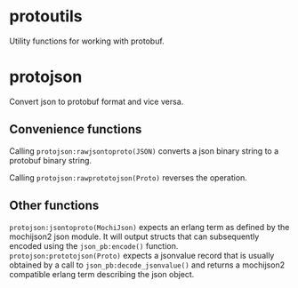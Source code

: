# protoutils

Utility functions for working with protobuf.

# protojson

Convert json to protobuf format and vice versa.

## Convenience functions

Calling `protojson:rawjsontoproto(JSON)` converts a json binary string
to a protobuf binary string.

Calling `protojson:rawprototojson(Proto)` reverses the operation.

## Other functions

`protojson:jsontoproto(MochiJson)` expects an erlang term as defined
by the mochijson2 json module. It will output structs that can
subsequently encoded using the `json_pb:encode()`
function. `protojson:prototojson(Proto)` expects a jsonvalue record
that is usually obtained by a call to `json_pb:decode_jsonvalue()` and
returns a mochijson2 compatible erlang term describing the json
object.

